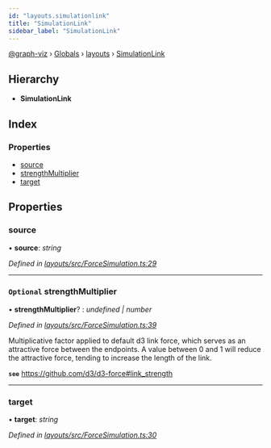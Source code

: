 ```yaml
---
id: "layouts.simulationlink"
title: "SimulationLink"
sidebar_label: "SimulationLink"
---
```


[@graph-viz](../index.md) › [Globals](../globals.md) › [layouts](../modules/layouts.md) › [SimulationLink](layouts.simulationlink.md)

## Hierarchy

* **SimulationLink**

## Index

### Properties

* [source](layouts.simulationlink.md#source)
* [strengthMultiplier](layouts.simulationlink.md#optional-strengthmultiplier)
* [target](layouts.simulationlink.md#target)

## Properties

###  source

• **source**: *string*

*Defined in [layouts/src/ForceSimulation.ts:29](https://github.com/uplevel-technology/graph-viz/blob/d488454d/packages/layouts/src/ForceSimulation.ts#L29)*

___

### `Optional` strengthMultiplier

• **strengthMultiplier**? : *undefined | number*

*Defined in [layouts/src/ForceSimulation.ts:39](https://github.com/uplevel-technology/graph-viz/blob/d488454d/packages/layouts/src/ForceSimulation.ts#L39)*

Multiplicative factor applied to default d3 link force,
which serves as an attractive force between the endpoints.
A value between 0 and 1 will reduce the attractive force,
tending to increase the length of the link.

**`see`** https://github.com/d3/d3-force#link_strength

___

###  target

• **target**: *string*

*Defined in [layouts/src/ForceSimulation.ts:30](https://github.com/uplevel-technology/graph-viz/blob/d488454d/packages/layouts/src/ForceSimulation.ts#L30)*
